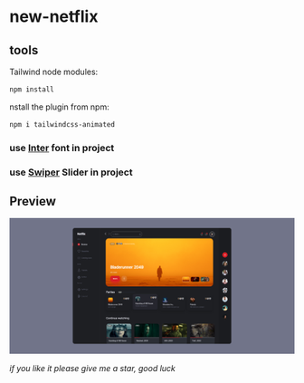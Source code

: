 # new-netflix

## tools
Tailwind node modules:
```sh
npm install
```
nstall the plugin from npm:

```sh
npm i tailwindcss-animated
```
### use <a href="https://fonts.google.com/specimen/Inter?query=inter&preview.text=Mr.Root">Inter</a> font in project
### use <a href="https://swiperjs.com/">Swiper</a> Slider in project


## Preview
<img src="./src/img/new-Netflix.png" alt="" width="800">

*if you like it please give me a star, good luck*
